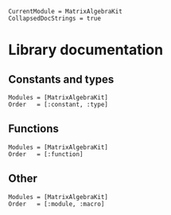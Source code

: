 ```@meta
CurrentModule = MatrixAlgebraKit
CollapsedDocStrings = true
```

# Library documentation

## Constants and types

```@autodocs
Modules = [MatrixAlgebraKit]
Order   = [:constant, :type]
```

## Functions

```@autodocs
Modules = [MatrixAlgebraKit]
Order   = [:function]
```

## Other

```@autodocs
Modules = [MatrixAlgebraKit]
Order   = [:module, :macro]
```
